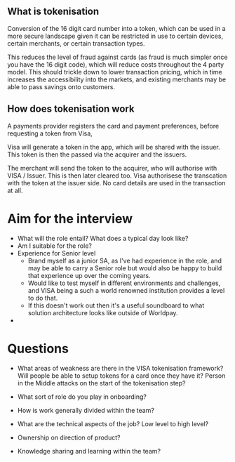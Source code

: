##  What is tokenisation

Conversion of the 16 digit card number into a token, which can be used in a more secure landscape given it can be restricted in use to certain devices, certain merchants, or certain transaction types.

This reduces the level of fraud against cards (as fraud is much simpler once you have the 16 digit code), which will reduce costs throughout the 4 party model. This should trickle down to lower transaction pricing, which in time increases the accessibility into the markets, and existing merchants may be able to pass savings onto customers.

## How does tokenisation work

A payments provider registers the card and payment preferences, before requesting a token from Visa,

Visa will generate a token in the app, which will be shared with the issuer. This token is then the passed via the acquirer and the issuers.

The merchant will send the token to the acquirer, who will authorise with VISA / Issuer. This is then later cleared too. Visa authorisese the transcation with the token at the issuer side. No card details are used in the transaction at all.


# Aim for the interview

* What will the role entail? What does a typical day look like?
* Am I suitable for the role?
* Experience for Senior level
  * Brand myself as a junior SA, as I've had experience in the role, and may be able to carry a Senior role but would also be happy to build that experience up over the coming years.
  * Would like to test myself in different environments and challenges, and VISA being a such a world renowned institution provides a level to do that.
  * If this doesn't work out then it's a useful soundboard to what solution architecture looks like outside of Worldpay.
*

# Questions

* What areas of weakness are there in the VISA tokenisation framework? Will people be able to setup tokens for a card once they have it? Person in the Middle attacks on the start of the tokenisation step?

* What sort of role do you play in onboarding?

* How is work generally divided within the team?

* What are the technical aspects of the job? Low level to high level?

* Ownership on direction of product?

* Knowledge sharing and learning within the team?
